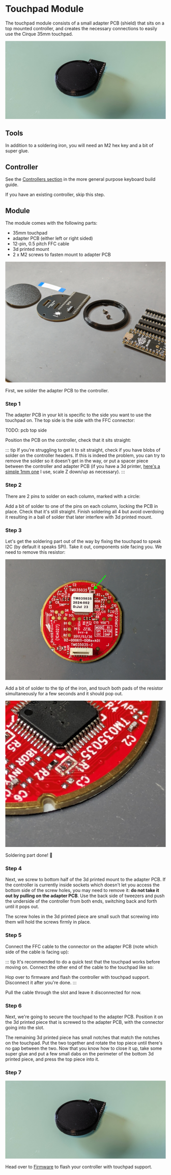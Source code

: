 <script setup>
import Images from '../../components/Images.vue';

// import shieldorientation1 from './shield-orientation-1.jpg';
</script>

# Touchpad Module

The touchpad module consists of a small adapter PCB (shield) that sits on a top mounted controller, and creates the necessary connections to easily use the Cirque 35mm touchpad.

![module](./result.jpg)

## Tools

In addition to a soldering iron, you will need an M2 hex key and a bit of super glue.

## Controller

See the [Controllers section](/guides/keyboard/#controllers) in the more general purpose keyboard build guide.

If you have an existing controller, skip this step.

## Module

The module comes with the following parts:

- 35mm touchpad
- adapter PCB (either left or right sided)
- 12-pin, 0.5 pitch FFC cable
- 3d printed mount
- 2 x M2 screws to fasten mount to adapter PCB

![kit contents](./kit.jpg)

First, we solder the adapter PCB to the controller.

### Step 1

The adapter PCB in your kit is specific to the side you want to use the touchpad on. The top side is the side with the FFC connector:

TODO: pcb top side

Position the PCB on the controller, check that it sits straight:

<Images :paths="[shieldorientation1, shieldorientation2, shieldorientation3]" />

::: tip
If you're struggling to get it to sit straight, check if you have blobs of solder on the controller headers. If this is indeed the problem, you can try to remove the solder so it doesn't get in the way, or put a spacer piece between the controller and adapter PCB (if you have a 3d printer, [here's a simple 1mm one](https://github.com/idank/keyboards/blob/main/printed-cases/1mm_spacer.stl) I use, scale Z down/up as necessary).
:::

### Step 2

There are 2 pins to solder on each column, marked with a circle:

Add a bit of solder to one of the pins on each column, locking the PCB in place. Check that it's still straight. Finish soldering all 4 but avoid overdoing it resulting in a ball of solder that later interfere with 3d printed mount.

### Step 3

Let's get the soldering part out of the way by fixing the touchpad to speak I2C (by default it speaks SPI). Take it out, components side facing you. We need to remove this resistor:

![resistor before removal](./resistor-before.jpg)

Add a bit of solder to the tip of the iron, and touch both pads of the resistor simultaneously for a few seconds and it should pop out.

![resistor after removal](./resistor-after.jpg)

Soldering part done! 👏

### Step 4

Next, we screw to bottom half of the 3d printed mount to the adapter PCB. If the controller is currently inside sockets which doesn't let you access the bottom side of the screw holes, you may need to remove it: **do not take it out by pulling on the adapter PCB**. Use the back side of tweezers and push the underside of the controller from both ends, switching back and forth until it pops out.

The screw holes in the 3d printed piece are small such that screwing into them will hold the screws firmly in place.

### Step 5

Connect the FFC cable to the connector on the adapter PCB (note which side of the cable is facing up):

::: tip
It's recommended to do a quick test that the touchpad works before moving on. Connect the other end of the cable to the touchpad like so:

Hop over to firmware and flash the controller with touchpad support. Disconnect it after you're done.
:::

Pull the cable through the slot and leave it disconnected for now.

### Step 6

Next, we're going to secure the touchpad to the adapter PCB. Position it on the 3d printed piece that is screwed to the adapter PCB, with the connector going into the slot.

The remaining 3d printed piece has small notches that match the notches on the touchpad. Put the two together and rotate the top piece until there's no gap between the two. Now that you know how to close it up, take some super glue and put a few small dabs on the perimeter of the bottom 3d printed piece, and press the top piece into it.

### Step 7

![module](./result.jpg)

Head over to [Firmware](/firmware/) to flash your controller with touchpad support.
